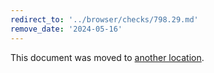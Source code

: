 ```yaml
---
redirect_to: '../browser/checks/798.29.md'
remove_date: '2024-05-16'
---
```


This document was moved to [another location](../browser/checks/798.29.md).

<!-- This redirect file can be deleted after 2024-05-16. -->
<!-- Redirects that point to other docs in the same project expire in three months. -->
<!-- Redirects that point to docs in a different project or site (for example, link is not relative and starts with `https:`) expire in one year. -->
<!-- Before deletion, see: https://docs.gitlab.com/ee/development/documentation/redirects.html -->
